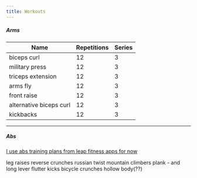 ```yaml
---
title: Workouts
---
```


##### Arms
| Name | Repetitions  | Series  |
|-|-|-|
|biceps curl|12|3|
|military press|12|3|
|triceps extension|12|3|
|arms fly|12|3|
|front raise|12|3|
|alternative biceps curl|12|3|
|kickbacks|12|3|

---
##### Abs
[I use abs training plans from leap fitness apps for now](https://leap.app/)

leg raises
reverse crunches
russian twist
mountain climbers
plank - and long lever
flutter kicks
bicycle crunches
hollow body(??)